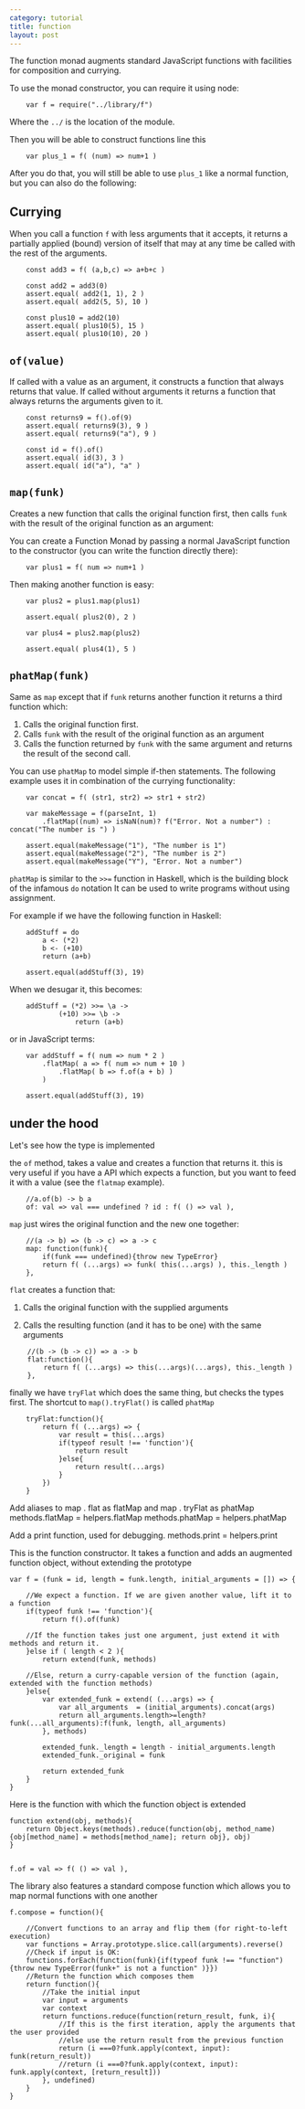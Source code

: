 ```yaml
---
category: tutorial
title: function
layout: post
---
```


The function monad augments standard JavaScript functions with facilities for composition and currying.
<!--more-->





To use the monad constructor, you can require it using node:
		
		var f = require("../library/f")

Where the `../` is the location of the module.

Then you will be able to construct functions line this
	
		var plus_1 = f( (num) => num+1 )


After you do that, you will still be able to use `plus_1` like a normal function, but you can also do the following:



Currying
----
When you call a function `f` with less arguments that it accepts, it returns a partially applied
(bound) version of itself that may at any time be called with the rest of the arguments.



		const add3 = f( (a,b,c) => a+b+c )
		
		const add2 = add3(0)
		assert.equal( add2(1, 1), 2 )
		assert.equal( add2(5, 5), 10 )

		const plus10 = add2(10)
		assert.equal( plus10(5), 15 )
		assert.equal( plus10(10), 20 )





`of(value)`
----
If called with a value as an argument, it constructs a function that always returns that value.
If called without arguments it returns a function that always returns the arguments given to it.


		const returns9 = f().of(9)
		assert.equal( returns9(3), 9 )
		assert.equal( returns9("a"), 9 )

		const id = f().of()
		assert.equal( id(3), 3 )
		assert.equal( id("a"), "a" )



`map(funk)`
----
Creates a new function that calls the original function first, then calls `funk` with the result of the original function as an argument:


		
You can create a Function Monad by passing a normal JavaScript function to the constructor (you can write the function directly there):
		
		var plus1 = f( num => num+1 )


Then making another function is easy:

		var plus2 = plus1.map(plus1) 

		assert.equal( plus2(0), 2 )
		
		var plus4 = plus2.map(plus2)

		assert.equal( plus4(1), 5 )





`phatMap(funk)`
----
Same as `map` except that if `funk` returns another function it returns a third function which:
1. Calls the original function first.
2. Calls `funk` with the result of the original function as an argument
3. Calls the function returned by `funk` with the same argument and returns the result of the second call.



You can use `phatMap` to model simple if-then statements. The following example uses it in combination of the currying functionality:
		
		var concat = f( (str1, str2) => str1 + str2)

		var makeMessage = f(parseInt, 1)
			.flatMap((num) => isNaN(num)? f("Error. Not a number") : concat("The number is ") )
		
		assert.equal(makeMessage("1"), "The number is 1")
		assert.equal(makeMessage("2"), "The number is 2")
		assert.equal(makeMessage("Y"), "Error. Not a number")



`phatMap` is similar to the `>>=` function in Haskell, which is the building block of the infamous `do` notation
It can be used to write programs without using assignment.	

For example if we have the following function in Haskell:

		addStuff = do  
			a <- (*2)  
			b <- (+10)  
			return (a+b)
		
		assert.equal(addStuff(3), 19)


When we desugar it, this becomes:

		addStuff = (*2) >>= \a ->
				(+10) >>= \b ->
					return (a+b)

or in JavaScript terms:



		var addStuff = f( num => num * 2 )
			.flatMap( a => f( num => num + 10 )
				.flatMap( b => f.of(a + b) ) 
			)
		
		assert.equal(addStuff(3), 19)




under the hood
--------------
Let's see how the type is implemented










the `of` method, takes a value and creates a function that returns it.
this is very useful if you have a API which expects a function, but you want to feed it with a value (see the `flatmap` example). 

		//a.of(b) -> b a
		of: val => val === undefined ? id : f( () => val ),

`map` just wires the original function and the new one together:

		//(a -> b) => (b -> c) => a -> c
		map: function(funk){ 
			if(funk === undefined){throw new TypeError}
			return f( (...args) => funk( this(...args) ), this._length ) 
		},

`flat` creates a function that: 
1. Calls the original function with the supplied arguments
2. Calls the resulting function (and it has to be one) with the same arguments

		//(b -> (b -> c)) => a -> b
		flat:function(){
			return f( (...args) => this(...args)(...args), this._length ) 
		},

finally we have `tryFlat` which does the same thing, but checks the types first. The shortcut to `map().tryFlat()` is called `phatMap` 

		tryFlat:function(){
			return f( (...args) => {
				var result = this(...args)
				if(typeof result !== 'function'){
					return result
				}else{
					return result(...args)
				}
			}) 
		}



Add aliases to map . flat as flatMap and map . tryFlat as phatMap
        methods.flatMap = helpers.flatMap
        methods.phatMap = helpers.phatMap

Add a print function, used for debugging.
        methods.print = helpers.print

This is the function constructor. It takes a function and adds an augmented function object, without extending the prototype

	var f = (funk = id, length = funk.length, initial_arguments = []) => {

		//We expect a function. If we are given another value, lift it to a function
		if(typeof funk !== 'function'){
			return f().of(funk)
		
		//If the function takes just one argument, just extend it with methods and return it.
		}else if ( length < 2 ){
			return extend(funk, methods)

		//Else, return a curry-capable version of the function (again, extended with the function methods)
		}else{
			var extended_funk = extend( (...args) => {
				var all_arguments  = (initial_arguments).concat(args)	
				return all_arguments.length>=length?funk(...all_arguments):f(funk, length, all_arguments)
			}, methods)
			
			extended_funk._length = length - initial_arguments.length
			extended_funk._original = funk

			return extended_funk
		}
	}

Here is the function with which the function object is extended

	function extend(obj, methods){
		return Object.keys(methods).reduce(function(obj, method_name){obj[method_name] = methods[method_name]; return obj}, obj)
	}

	
	f.of = val => f( () => val ),

The library also features a standard compose function which allows you to map normal functions with one another

	f.compose = function(){

		//Convert functions to an array and flip them (for right-to-left execution)
		var functions = Array.prototype.slice.call(arguments).reverse()
		//Check if input is OK:
		functions.forEach(function(funk){if(typeof funk !== "function"){throw new TypeError(funk+" is not a function" )}})
		//Return the function which composes them
		return function(){
			//Take the initial input
			var input = arguments
			var context
			return functions.reduce(function(return_result, funk, i){ 
				//If this is the first iteration, apply the arguments that the user provided
				//else use the return result from the previous function
				return (i ===0?funk.apply(context, input): funk(return_result))
				//return (i ===0?funk.apply(context, input): funk.apply(context, [return_result]))
			}, undefined)
		}
	}



